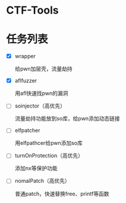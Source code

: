 # CTF-Tools
# 任务列表
+ [x] wrapper

  给pwn加层壳，流量劫持
  
+ [x] aflfuzzer

  用afl快速找pwn的漏洞
  
+ [ ] soinjector（高优先）

  流量劫持功能放到so库，给pwn添加动态链接
  

  
+ [ ] elfpatcher

  用elfpathcer给pwn添加so库
  
+ [ ] turnOnProtection（高优先）

  添加nx等保护功能
  
+ [ ] nomalPatch（高优先）

  普通patch，快速替换free、printf等函数
